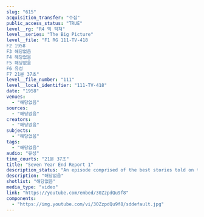 ```yaml
---
slug: "615"
acquisition_transfer: "수집"
public_access_status: "TRUE"
level__rg: "R4 빅 픽쳐"
level__series: "The Big Picture"
level__file: "F1 RG 111-TV-418
F2 1958
F3 해당없음
F4 해당없음
F5 해당없음
F6 유성
F7 21분 37초"
level__file_number: "111"
level__local_identifier: "111-TV-418"
date: "1958"
venues: 
  - "해당없음"
sources: 
  - "해당없음"
creators: 
  - "해당없음"
subjects: 
  - "해당없음"
tags: 
  - "해당없음"
audio: "유성"
time_courts: "21분 37초"
title: "Seven Year End Report 1"
description_status: "An episode comprised of the best stories told on the BIG PICTURE during a seven year period."
description: "해당없음"
shotlist: "해당없음"
media_type: "video"
link: "https://youtube.com/embed/30ZzpdQu9f8"
components: 
  - "https://img.youtube.com/vi/30ZzpdQu9f8/sddefault.jpg"
---
```


